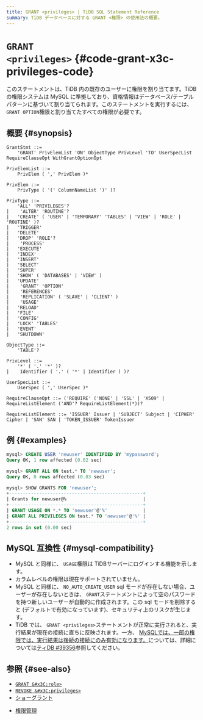 ```yaml
---
title: GRANT <privileges> | TiDB SQL Statement Reference
summary: TiDB データベースに対する GRANT <権限> の使用法の概要。
---
```


# <code>GRANT &#x3C;privileges></code> {#code-grant-x3c-privileges-code}

このステートメントは、TiDB 内の既存のユーザーに権限を割り当てます。TiDB の権限システムは MySQL に準拠しており、資格情報はデータベース/テーブル パターンに基づいて割り当てられます。このステートメントを実行するには、 `GRANT OPTION`権限と割り当てたすべての権限が必要です。

## 概要 {#synopsis}

```ebnf+diagram
GrantStmt ::=
    'GRANT' PrivElemList 'ON' ObjectType PrivLevel 'TO' UserSpecList RequireClauseOpt WithGrantOptionOpt

PrivElemList ::=
    PrivElem ( ',' PrivElem )*

PrivElem ::=
    PrivType ( '(' ColumnNameList ')' )?

PrivType ::=
    'ALL' 'PRIVILEGES'?
|    'ALTER' 'ROUTINE'?
|   'CREATE' ( 'USER' | 'TEMPORARY' 'TABLES' | 'VIEW' | 'ROLE' | 'ROUTINE' )?
|   'TRIGGER'
|   'DELETE'
|   'DROP' 'ROLE'?
|    'PROCESS'
|   'EXECUTE'
|   'INDEX'
|   'INSERT'
|   'SELECT'
|   'SUPER'
|   'SHOW' ( 'DATABASES' | 'VIEW' )
|   'UPDATE'
|    'GRANT' 'OPTION'
|    'REFERENCES'
|    'REPLICATION' ( 'SLAVE' | 'CLIENT' )
|    'USAGE'
|   'RELOAD'
|   'FILE'
|   'CONFIG'
|   'LOCK' 'TABLES'
|   'EVENT'
|   'SHUTDOWN'

ObjectType ::=
    'TABLE'?

PrivLevel ::=
    '*' ( '.' '*' )?
|    Identifier ( '.' ( '*' | Identifier ) )?

UserSpecList ::=
    UserSpec ( ',' UserSpec )*

RequireClauseOpt ::= ('REQUIRE' ('NONE' | 'SSL' | 'X509' | RequireListElement ('AND'? RequireListElement)*))?

RequireListElement ::= 'ISSUER' Issuer | 'SUBJECT' Subject | 'CIPHER' Cipher | 'SAN' SAN | 'TOKEN_ISSUER' TokenIssuer
```

## 例 {#examples}

```sql
mysql> CREATE USER 'newuser' IDENTIFIED BY 'mypassword';
Query OK, 1 row affected (0.02 sec)

mysql> GRANT ALL ON test.* TO 'newuser';
Query OK, 0 rows affected (0.03 sec)

mysql> SHOW GRANTS FOR 'newuser';
+-------------------------------------------------+
| Grants for newuser@%                            |
+-------------------------------------------------+
| GRANT USAGE ON *.* TO 'newuser'@'%'             |
| GRANT ALL PRIVILEGES ON test.* TO 'newuser'@'%' |
+-------------------------------------------------+
2 rows in set (0.00 sec)
```

## MySQL 互換性 {#mysql-compatibility}

-   MySQL と同様に、 `USAGE`権限は TiDBサーバーにログインする機能を示します。
-   カラムレベルの権限は現在サポートされていません。
-   MySQL と同様に、 `NO_AUTO_CREATE_USER` sql モードが存在しない場合、ユーザーが存在しないときは、 `GRANT`ステートメントによって空のパスワードを持つ新しいユーザーが自動的に作成されます。この sql モードを削除すると (デフォルトで有効になっています)、セキュリティ上のリスクが生じます。
-   TiDB では、 `GRANT <privileges>`ステートメントが正常に実行されると、実行結果が現在の接続に直ちに反映されます。一方、 [MySQLでは、一部の権限では、実行結果は後続の接続にのみ有効になります。](https://dev.mysql.com/doc/refman/8.0/en/privilege-changes.html)については、詳細については[ティDB #39356](https://github.com/pingcap/tidb/issues/39356)参照してください。

## 参照 {#see-also}

-   [`GRANT &#x3C;role>`](/sql-statements/sql-statement-grant-role.md)
-   [`REVOKE &#x3C;privileges>`](/sql-statements/sql-statement-revoke-privileges.md)
-   [ショーグラント](/sql-statements/sql-statement-show-grants.md)

<CustomContent platform="tidb">

-   [権限管理](/privilege-management.md)

</CustomContent>
